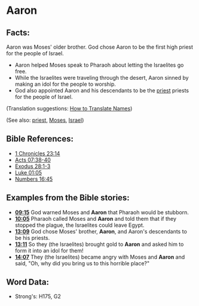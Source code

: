 # Aaron #

## Facts: ##

Aaron was Moses' older brother. God chose Aaron to be the first high priest for the people of Israel.

* Aaron helped Moses speak to Pharaoh about letting the Israelites go free.
* While the Israelites were traveling through the desert, Aaron sinned by making an idol for the people to worship.
* God also appointed Aaron and his descendants to be the [priest](../kt/priest.md) priests for the people of Israel.

(Translation suggestions: [How to Translate Names](rc://en/ta/man/translate/translate-names))

(See also: [priest](../kt/priest.md), [Moses](../names/moses.md), [Israel](../kt/israel.md))

## Bible References: ##

* [1 Chronicles 23:14](rc://en/tn/help/1ch/23/14)
* [Acts 07:38-40](rc://en/tn/help/act/07/38)
* [Exodus 28:1-3](rc://en/tn/help/exo/28/01)
* [Luke 01:05](rc://en/tn/help/luk/01/05)
* [Numbers 16:45](rc://en/tn/help/num/16/45)

## Examples from the Bible stories: ##

* __[09:15](rc://en/tn/help/obs/09/15)__ God warned Moses and __Aaron__  that Pharaoh would be stubborn.
* __[10:05](rc://en/tn/help/obs/10/05)__ Pharaoh called Moses and __Aaron__  and told them that if they stopped the plague, the Israelites could leave Egypt.
* __[13:09](rc://en/tn/help/obs/13/09)__ God chose Moses' brother, __Aaron__, and Aaron's descendants to be his priests.
* __[13:11](rc://en/tn/help/obs/13/11)__ So they (the Israelites) brought gold to __Aaron__  and asked him to form it into an idol for them!
* __[14:07](rc://en/tn/help/obs/14/07)__ They (the Israelites) became angry with Moses and __Aaron__  and said, "Oh, why did you bring us to this horrible place?"

## Word Data: ##

* Strong's: H175, G2
